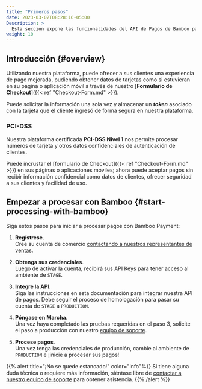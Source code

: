 ```yaml
---
title: "Primeros pasos"
date: 2023-03-02T08:28:16-05:00
Description: >
  Esta sección expone las funcionalidades del API de Pagos de Bamboo para una segura integración con nuestra plataforma.
weight: 10
---
```


## Introducción {#overview}
Utilizando nuestra plataforma, puede ofrecer a sus clientes una experiencia de pago mejorada, pudiendo obtener datos de tarjetas como si estuvieran en su página o aplicación móvil a través de nuestro [**Formulario de Checkout**]({{< ref "Checkout-Form.md" >}}).

Puede solicitar la información una sola vez y almacenar un _**token**_ asociado con la tarjeta que el cliente ingresó de forma segura en nuestra plataforma.

### PCI-DSS
Nuestra plataforma certificada **PCI-DSS Nivel 1** nos permite procesar números de tarjeta y otros datos confidenciales de autenticación de clientes.

Puede incrustar el [formulario de Checkout]({{< ref "Checkout-Form.md" >}}) en sus páginas o aplicaciones móviles; ahora puede aceptar pagos sin recibir información confidencial como datos de clientes, ofrecer seguridad a sus clientes y facilidad de uso.

## Empezar a procesar con Bamboo {#start-processing-with-bamboo}
Siga estos pasos para iniciar a procesar pagos con Bamboo Payment:

1. **Regístrese**.<br>Cree su cuenta de comercio [contactando a nuestros representantes de ventas](mailto:sales@bamboopayment.com).

2. **Obtenga sus credenciales**.<br>Luego de activar la cuenta, recibirá sus API Keys para tener acceso al ambiente de `STAGE`.

3. **Integre la API**.<br>Siga las instrucciones en esta documentación para integrar nuestra API de pagos. Debe seguir el proceso de homologación para pasar su cuenta de `STAGE` a `PRODUCTION`.

4. **Póngase en Marcha**.<br>Una vez haya completado las pruebas requeridas en el paso 3, solicite el paso a producción con nuestro [equipo de soporte](mailto:soportecomercios@bamboopayment.com).

5. **Procese pagos**.<br>Una vez tenga las credenciales de producción, cambie al ambiente de `PRODUCTION` e ¡inicie a procesar sus pagos!

{{% alert title="¡No se quede estancado!" color="info"%}}
Si tiene alguna duda técnica o requiere más información, siéntase libre de [contactar a nuestro equipo de soporte](mailto:soportecomercios@bamboopayment.com) para obtener asistencia.
{{% /alert %}}

<!--1 - Sign Up: Create your merchant account contacting our sales representatives sales@bamboopayment.com

{{% alert title="Info note" color="info"%}}
This is an info note
{{% /alert %}}

{{% alert title="Warning note" color="warning"%}}
This is a warning note
{{% /alert %}}

{{% alert title="Danger note" color="danger"%}}
This is a warning note
{{% /alert %}}-->